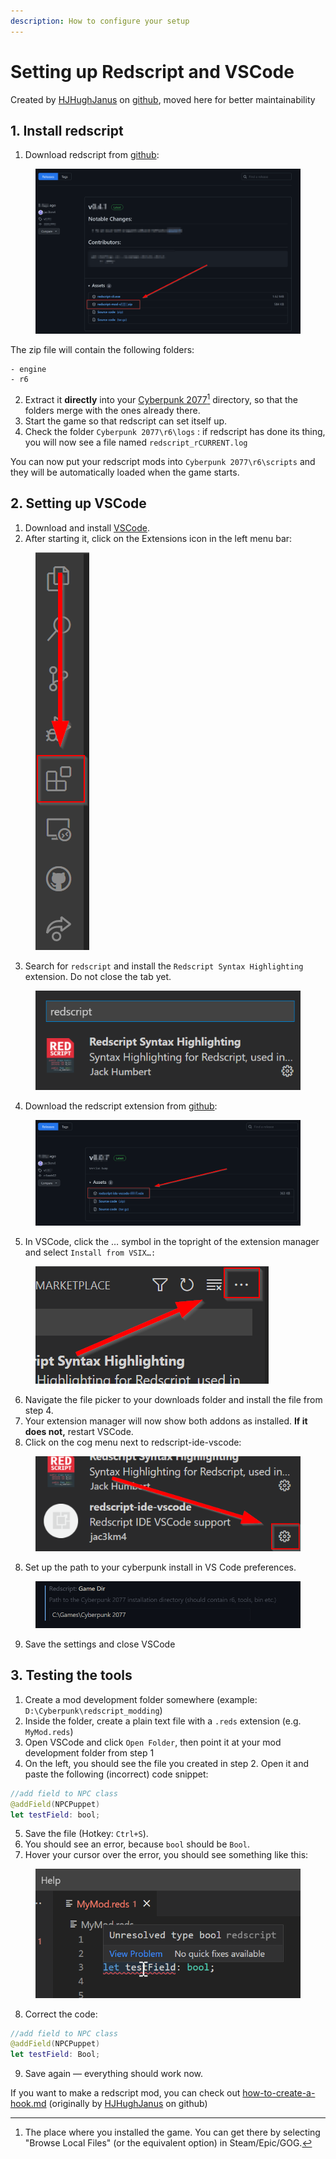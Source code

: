 ```yaml
---
description: How to configure your setup
---
```


# Setting up Redscript and VSCode

Created by [HJHughJanus](https://github.com/HJHughJanus) on [github](https://github.com/jac3km4/redscript/discussions/66), moved here for better maintainability

## 1. Install redscript

1. Download redscript from [github](https://github.com/jac3km4/redscript/releases):

<figure><img src="../.gitbook/assets/setup_redscript_download_github.png" alt=""><figcaption></figcaption></figure>

The zip file will contain the following folders:&#x20;

```
- engine
- r6
```

2. Extract it **directly** into your [Cyberpunk 2077](#user-content-fn-1)[^1] directory, so that the folders merge with the ones already there.
3. Start the game so that redscript can set itself up.
4. Check the folder `Cyberpunk 2077\r6\logs` : if redscript has done its thing, you will now see a file named `redscript_rCURRENT.log`&#x20;

You can now put your redscript mods into `Cyberpunk 2077\r6\scripts` and they will be automatically loaded when the game starts.

## 2. Setting up VSCode

1. Download and install [VSCode](https://code.visualstudio.com/).
2. After starting it, click on the Extensions icon in the left menu bar:

<figure><img src="../.gitbook/assets/setup_redscript_vscode_extensions.png" alt=""><figcaption></figcaption></figure>

3. Search for `redscript` and install the `Redscript Syntax Highlighting` extension. Do not close the tab yet.

<figure><img src="../.gitbook/assets/setup_redscript_syntax_highlighting" alt=""><figcaption></figcaption></figure>

4. Download the redscript extension from [github](https://github.com/jac3km4/redscript-ide-vscode/releases):

<figure><img src="../.gitbook/assets/setup_redscript_download_ide" alt=""><figcaption></figcaption></figure>

5. In VSCode, click the … symbol in the topright of the extension manager and select `Install from VSIX…:`

<figure><img src="../.gitbook/assets/setup_redscript_install_vsix" alt=""><figcaption></figcaption></figure>

6. Navigate the file picker to your downloads folder and install the file from step 4.
7. Your extension manager will now show both addons as installed. **If it does not,** restart VSCode.
8. Click on the cog menu next to redscript-ide-vscode:

<figure><img src="../.gitbook/assets/setup_redscript_configure" alt=""><figcaption></figcaption></figure>

8. Set up the path to your cyberpunk install in VS Code preferences.

<figure><img src="../.gitbook/assets/Screenshot 2023-12-31 165919.png" alt=""><figcaption></figcaption></figure>

9. Save the settings and close VSCode

## 3. Testing the tools

1. Create a mod development folder somewhere (example: `D:\Cyberpunk\redscript_modding`)
2. Inside the folder, create a plain text file with a `.reds` extension (e.g. `MyMod.reds`)
3. Open VSCode and click `Open Folder`, then point it at your mod development folder from step 1
4. On the left, you should see the file you created in step 2. Open it and paste the following (incorrect) code snippet:

```swift
//add field to NPC class
@addField(NPCPuppet)
let testField: bool;
```

5. Save the file (Hotkey: `Ctrl+S`).&#x20;
6. You should see an error, because `bool` should be `Bool`.&#x20;
7. Hover your cursor over the error, you should see something like this:

<figure><img src="../.gitbook/assets/setup_redscript_test_tools" alt=""><figcaption></figcaption></figure>

8. Correct the code:

```swift
//add field to NPC class
@addField(NPCPuppet)
let testField: Bool;
```

9. Save again — everything should work now.

If you want to make a redscript mod, you can check out [how-to-create-a-hook.md](../language/intro/how-to-create-a-hook.md "mention") (originally by [HJHughJanus](https://github.com/HJHughJanus) on github)

[^1]: The place where you installed the game. You can get there by selecting "Browse Local Files" (or the equivalent option) in Steam/Epic/GOG.
